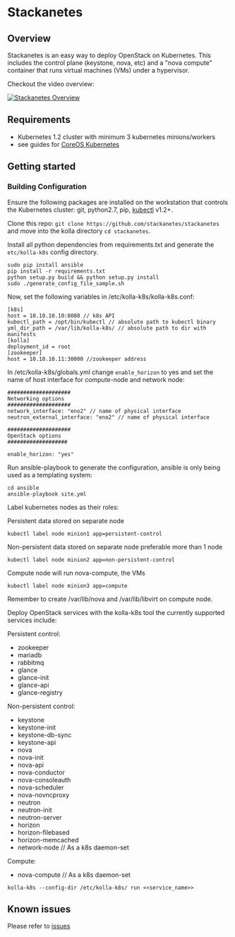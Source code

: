 # Stackanetes

## Overview

Stackanetes is an easy way to deploy OpenStack on Kubernetes. This includes the control plane (keystone, nova, etc) and a "nova compute" container that runs virtual machines (VMs) under a hypervisor.

Checkout the video overview:

[![Stackanetes Overview](https://img.youtube.com/vi/DPYJxYulxO4/0.jpg)](https://www.youtube.com/watch?v=DPYJxYulxO4)

## Requirements

-  Kubernetes 1.2 cluster with minimum 3 kubernetes minions/workers
  - see guides for [CoreOS Kubernetes](https://coreos.com/kubernetes/docs/latest/)

## Getting started

### Building Configuration

Ensure the following packages are installed on the workstation that controls the Kubernetes cluster: git, python2.7, pip, [kubectl](https://github.com/kubernetes/kubernetes/releases) v1.2+.

Clone this repo: `git clone https://github.com/stackanetes/stackanetes` and move into the kolla directory `cd stackanetes`.

Install all python dependencies from requirements.txt and generate the `etc/kolla-k8s` config directory.

```
sudo pip install ansible
pip install -r requirements.txt
python setup.py build && python setup.py install
sudo ./generate_config_file_sample.sh
```

Now, set the following variables in /etc/kolla-k8s/kolla-k8s.conf:

```
[k8s]
host = 10.10.10.10:8080 // k8s API
kubectl_path = /opt/bin/kubectl // absolute path to kubectl binary
yml_dir_path = /var/lib/kolla-k8s/ // absolute path to dir with manifests
[kolla]
deployment_id = root
[zookeeper]
host = 10.10.10.11:30000 //zookeeper address
```

In /etc/kolla-k8s/globals.yml change `enable_horizon` to yes and set the name of host interface for compute-node and network node:
```
####################
Networking options
####################
network_interface: "eno2" // name of physical interface                  
neutron_external_interface: "eno2" // name of physical interface

####################
OpenStack options
###################

enable_horizon: "yes"
```

Run ansible-playbook to generate the configuration, ansible is only being used as a templating system:

```
cd ansible
ansible-playbook site.yml
```

Label kubernetes nodes as their roles:

Persistent data stored on separate node

```
kubectl label node minion1 app=persistent-control
```

Non-persistent data stored on separate node preferable more than 1 node

```
kubectl label node minion2 app=non-persistent-control
```

Compute node will run nova-compute, the VMs

```
kubectl label node minion3 app=compute
```

Remember to create /var/lib/nova and /var/lib/libvirt on compute node.

Deploy OpenStack services with the kolla-k8s tool the currently supported services include:

Persistent control:
 - zookeeper
 - mariadb
 - rabbitmq
 - glance
  - glance-init
  - glance-api
  - glance-registry

Non-persistent control:
 - keystone
  - keystone-init
  - keystone-db-sync
  - keystone-api
 - nova
  - nova-init
  - nova-api
  - nova-conductor
  - nova-consoleauth
  - nova-scheduler
  - nova-novncproxy
 - neutron
  - neutron-init
  - neutron-server
 - horizon
  - horizon-filebased
  - horizon-memcached
 - network-node // As a k8s daemon-set

Compute:
 - nova-compute // As a k8s daemon-set

```
kolla-k8s --config-dir /etc/kolla-k8s/ run <<service_name>>
```

## Known issues

Please refer to [issues](https://github.com/stackanetes/stackanetes/issues)
